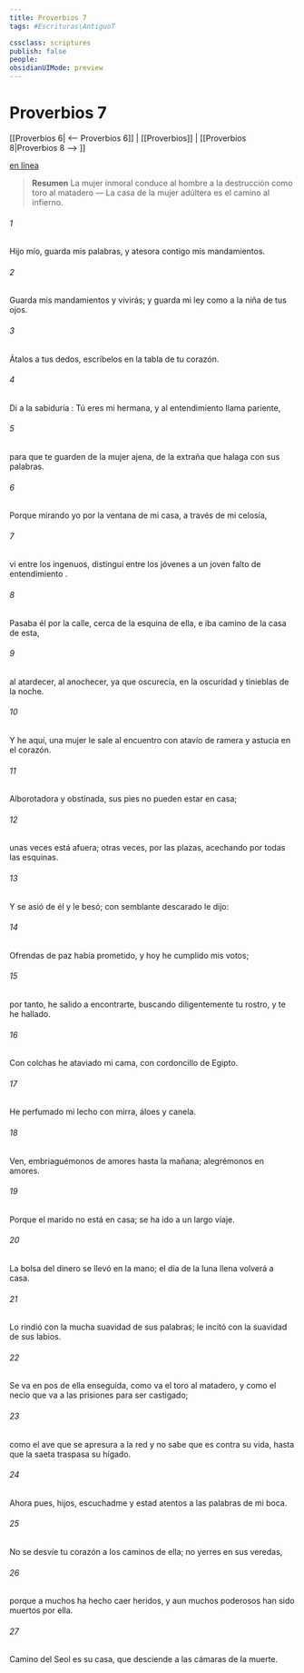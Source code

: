 ```yaml
---
title: Proverbios 7
tags: #Escrituras\AntiguoT

cssclass: scriptures
publish: false
people:
obsidianUIMode: preview
---
```


# Proverbios 7
[[Proverbios 6| <-- Proverbios 6]] | [[Proverbios]] | [[Proverbios 8|Proverbios 8 --> ]]

[en línea](https://churchofjesuschrist.org/study/scriptures/ot/prov/7?lang=spa)

> __Resumen__
La mujer inmoral conduce al hombre a la destrucción como toro al matadero — La casa de la mujer adúltera es el camino al infierno.

###### 1 
Hijo mío, guarda mis palabras,
y atesora contigo mis mandamientos.

###### 2 
Guarda mis mandamientos y vivirás;
y guarda mi ley como a la niña de tus ojos.

###### 3 
Átalos a tus dedos,
escríbelos en la 
tabla
 de tu corazón.

###### 4 
Di a la 
sabiduría
: Tú eres mi hermana,
y al 
entendimiento
 llama pariente,

###### 5 
para que te guarden de la mujer ajena,
de la extraña que 
halaga
 con sus palabras.

###### 6 
Porque mirando yo por la ventana de mi casa,
a través de mi celosía,

###### 7 
vi entre los ingenuos,
distinguí entre los jóvenes
a un joven falto de 
entendimiento
.

###### 8 
Pasaba él por la calle, cerca de la esquina de ella,
e iba camino de la casa de esta,

###### 9 
al atardecer, al anochecer, ya que oscurecía,
en la oscuridad y tinieblas de la noche.

###### 10 
Y he aquí, una mujer le sale al encuentro
con atavío de 
ramera
 y astucia en el corazón.

###### 11 
Alborotadora y obstinada,
sus pies no pueden estar en casa;

###### 12 
unas veces 
está
 afuera; otras veces, por las plazas,
acechando
 por todas las esquinas.

###### 13 
Y se asió de él y le besó;
con semblante descarado le dijo:

###### 14 
Ofrendas
 de paz había prometido,
y
 hoy he cumplido mis votos;

###### 15 
por tanto, he salido a encontrarte,
buscando diligentemente tu rostro, y te he hallado.

###### 16 
Con colchas he ataviado mi cama,
con cordoncillo de Egipto.

###### 17 
He perfumado mi lecho
con mirra, 
áloes
 y canela.

###### 18 
Ven, embriaguémonos de amores hasta la mañana;
alegrémonos en amores.

###### 19 
Porque el marido no está en casa;
se ha ido a un largo viaje.

###### 20 
La bolsa del dinero se llevó en la mano;
el día de la luna llena volverá a casa.

###### 21 
Lo rindió con la mucha suavidad de sus palabras;
le incitó con la suavidad de sus labios.

###### 22 
Se va en pos de ella enseguida,
como va el toro al matadero,
y como el necio que va a las prisiones para ser castigado;

###### 23 
como el ave que se apresura a la red
y no sabe que es contra su vida,
hasta que la saeta traspasa su hígado.

###### 24 
Ahora pues, hijos, escuchadme
y estad atentos a las palabras de mi boca.

###### 25 
No se desvíe tu corazón a los 
caminos
 de ella;
no yerres en sus veredas,

###### 26 
porque a muchos ha hecho caer heridos,
y aun muchos poderosos han sido muertos por ella.

###### 27 
Camino del 
Seol
 es su casa,
que desciende a las cámaras de la muerte.

